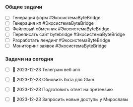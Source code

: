 ### Общие задачи
- [ ] Генерация форм #ЭкосистемаByteBridge
- [ ] Генерация кп #ЭкосистемаByteBridge
- [ ] Файловый обменник #ЭкосистемаByteBridge
- [ ] Переписать сайт bytebridge #ЭкосистемаByteBridge 
- [ ] Разработать лендинг #ЭкосистемаByteBridge
- [ ] Мониторинг заявок #ЭкосистемаByteBridge 

### Задачи на сегодня 

- [ ] 📅 2023-12-23 Телеграм веб апп 
- [ ] 📅 2023-12-23 Обновить бота для Glam 
- [ ] 📅 2023-12-23 Подготовить ответ на претензию 
- [ ] 📅 2023-12-23 Запросить новые доступы у Мирославы


